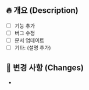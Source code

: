 ## 🔥 개요 (Description)
- [ ] 기능 추가
- [ ] 버그 수정
- [ ] 문서 업데이트
- [ ] 기타: (설명 추가)

## 🔄 변경 사항 (Changes)
- 
